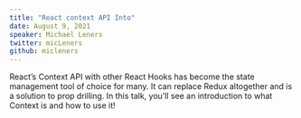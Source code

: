 ```yaml
---
title: "React context API Into"
date: August 9, 2021
speaker: Michael Leners
twitter: micLeners
github: micleners
---
```


React’s Context API with other React Hooks has become the state management tool
of choice for many. It can replace Redux altogether and is a solution to prop
drilling. In this talk, you’ll see an introduction to what Context is and how
to use it!